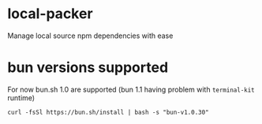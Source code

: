# local-packer

Manage local source npm dependencies with ease

# bun versions supported

For now bun.sh 1.0 are supported (bun 1.1 having problem with `terminal-kit` runtime)
```
curl -fsSl https://bun.sh/install | bash -s "bun-v1.0.30"
```
